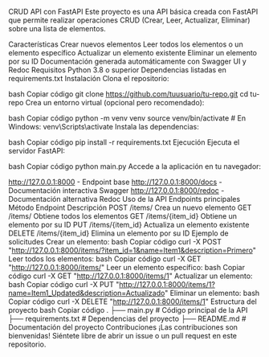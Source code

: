 CRUD API con FastAPI
Este proyecto es una API básica creada con FastAPI que permite realizar operaciones CRUD (Crear, Leer, Actualizar, Eliminar) sobre una lista de elementos.

Características
Crear nuevos elementos
Leer todos los elementos o un elemento específico
Actualizar un elemento existente
Eliminar un elemento por su ID
Documentación generada automáticamente con Swagger UI y Redoc
Requisitos
Python 3.8 o superior
Dependencias listadas en requirements.txt
Instalación
Clona el repositorio:

bash
Copiar código
git clone https://github.com/tuusuario/tu-repo.git
cd tu-repo
Crea un entorno virtual (opcional pero recomendado):

bash
Copiar código
python -m venv venv
source venv/bin/activate  # En Windows: venv\Scripts\activate
Instala las dependencias:

bash
Copiar código
pip install -r requirements.txt
Ejecución
Ejecuta el servidor FastAPI:

bash
Copiar código
python main.py
Accede a la aplicación en tu navegador:

http://127.0.0.1:8000 - Endpoint base
http://127.0.0.1:8000/docs - Documentación interactiva Swagger
http://127.0.0.1:8000/redoc - Documentación alternativa Redoc
Uso de la API
Endpoints principales
Método	Endpoint	Descripción
POST	/items/	Crea un nuevo elemento
GET	/items/	Obtiene todos los elementos
GET	/items/{item_id}	Obtiene un elemento por su ID
PUT	/items/{item_id}	Actualiza un elemento existente
DELETE	/items/{item_id}	Elimina un elemento por su ID
Ejemplo de solicitudes
Crear un elemento:
bash
Copiar código
curl -X POST "http://127.0.0.1:8000/items/?item_id=1&name=Item1&description=Primero"
Leer todos los elementos:
bash
Copiar código
curl -X GET "http://127.0.0.1:8000/items/"
Leer un elemento específico:
bash
Copiar código
curl -X GET "http://127.0.0.1:8000/items/1"
Actualizar un elemento:
bash
Copiar código
curl -X PUT "http://127.0.0.1:8000/items/1?name=Item1_Updated&description=Actualizado"
Eliminar un elemento:
bash
Copiar código
curl -X DELETE "http://127.0.0.1:8000/items/1"
Estructura del proyecto
bash
Copiar código
.
├── main.py                # Código principal de la API
├── requirements.txt       # Dependencias del proyecto
├── README.md              # Documentación del proyecto
Contribuciones
¡Las contribuciones son bienvenidas! Siéntete libre de abrir un issue o un pull request en este repositorio.
